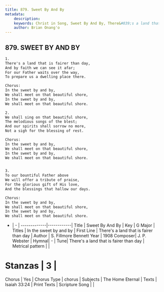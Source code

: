 ```yaml
---
title: 879. Sweet By And By
metadata:
    description: 
    keywords: Christ in Song, Sweet By And By, There&#039;s a land that is fairer than day, In the sweet by and by
    author: Brian Onang'o
---
```



## 879. SWEET BY AND BY

```txt
1.
There's a land that is fairer than day,
And by faith we can see it afar;
For our Father waits over the way,
To prepare us a dwelling place there.

Chorus:
In the sweet by and by,
We shall meet on that beautiful shore,
In the sweet by and by,
We shall meet on that beautiful shore.

2.
We shall sing on that beautiful shore,
The melodious songs of the blest;
And our spirits shall sorrow no more,
Not a sigh for the blessing of rest. 

Chorus:
In the sweet by and by,
We shall meet on that beautiful shore,
In the sweet by and by,
We shall meet on that beautiful shore.


3.
To our bountiful Father above
We will offer a tribute of praise,
For the glorious gift of His love,
And the blessings that hallow our days. 

Chorus:
In the sweet by and by,
We shall meet on that beautiful shore,
In the sweet by and by,
We shall meet on that beautiful shore.

```

- |   -  |
-------------|------------|
Title | Sweet By And By |
Key | G Major |
Titles | In the sweet by and by |
First Line | There&#039;s a land that is fairer than day |
Author | S. Fillmore Bennett
Year | 1908
Composer| J. P. Webster |
Hymnal|  - |
Tune| There&#039;s a land that is fairer than day |
Metrical pattern | |
# Stanzas | 3 |
Chorus | Yes |
Chorus Type | chorus |
Subjects | The Home Eternal |
Texts | Isaiah 33:24 |
Print Texts | 
Scripture Song |  |
  
